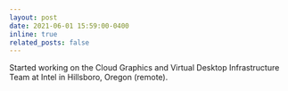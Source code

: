 ```yaml
---
layout: post
date: 2021-06-01 15:59:00-0400
inline: true
related_posts: false
---
```


Started working on the Cloud Graphics and Virtual Desktop Infrastructure Team at Intel in Hillsboro, Oregon (remote).